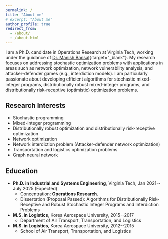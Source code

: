 ```yaml
---
permalink: /
title: "About me"
# excerpt: "About me"
author_profile: true
redirect_from: 
  - /about/
  - /about.html
---
```


I am a Ph.D. candidate in Operations Research at Virginia Tech, working under the guidance of [Dr. Manish Bansal](https://www.ise.vt.edu/people/faculty/bansal.html){:target="_blank"}. 
My research focuses on addressing stochastic optimization problems with applications in areas such as network optimization, network vulnerability analysis, and attacker-defender games (e.g., interdiction models). I am particularly passionate about developing efficient algorithms for stochastic mixed-integer programs, distributionally robust mixed-integer programs, and distributionally risk-receptive (optimistic) optimization problems.

## Research Interests
- Stochastic programming
- Mixed-integer programming
- Distributionally robust optimization and distributionally risk-receptive optimization
- Network optimization
- Network interdiction problem (Attacker-defender network optimization)
- Transportation and logistics optimization problems
- Graph neural network

## Education
- **Ph.D. in Industrial and Systems Engineering**, Virginia Tech, Jan 2021--July 2025 (Expected)
  - Concentration: **Operations Research.**
  - Dissertation (Proposal Passed): Algorithms for Distributionally Risk-Receptive and Robust Stochastic Integer Programs and Interdiction Problems
- **M.S. in Logistics**, Korea Aerospace University, 2015--2017
  - Department of Air Transport, Transportation, and Logistics
- **M.S. in Logistics**, Korea Aerospace University, 2012--2015
  - School of Air Transport, Transportation, and Logistics

<!-- ## Research Projects (To be specified)
- Distributionally Risk-aversion and Risk-receptiveness
- Multistage Stochastic Mixed-integer Programming
- Network Interdiction -->